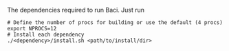The dependencies required to run Baci. Just run
```
# Define the number of procs for building or use the default (4 procs)
export NPROCS=12
# Install each dependency
./<dependency>/install.sh <path/to/install/dir>
```
